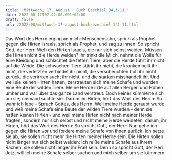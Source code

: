 ```yaml
---
title: 'Mittwoch, 17. August : Buch Ezechiel 34,1-11.'
date: 2022-08-17T07:42:00.001+02:00
draft: false
url: /2022/08/mittwoch-17-august-buch-ezechiel-341-11.html
---
```


Das Wort des Herrn erging an mich: Menschensohn, sprich als Prophet gegen die Hirten Israels, sprich als Prophet, und sag zu ihnen: So spricht Gott, der Herr: Weh den Hirten Israels, die nur sich selbst weiden. Müssen die Hirten nicht die Herde weiden? Ihr trinkt die Milch, nehmt die Wolle für eure Kleidung und schlachtet die fetten Tiere; aber die Herde führt ihr nicht auf die Weide. Die schwachen Tiere stärkt ihr nicht, die kranken heilt ihr nicht, die verletzten verbindet ihr nicht, die verscheuchten holt ihr nicht zurück, die verirrten sucht ihr nicht, und die starken misshandelt ihr. Und weil sie keinen Hirten hatten, zerstreuten sich meine Schafe und wurden eine Beute der wilden Tiere. Meine Herde irrte auf allen Bergen und Höhen umher und war über das ganze Land verstreut. Doch keiner kümmerte sich um sie; niemand suchte sie. Darum ihr Hirten, hört das Wort des Herrn: So wahr ich lebe - Spruch Gottes, des Herrn: Weil meine Herde geraubt wurde und weil meine Schafe eine Beute der wilden Tiere wurden - denn sie hatten keinen Hirten - und weil meine Hirten nicht nach meiner Herde fragten, sondern nur sich selbst und nicht meine Herde weideten, darum, ihr Hirten, hört das Wort des Herrn: So spricht Gott, der Herr: Nun gehe ich gegen die Hirten vor und fordere meine Schafe von ihnen zurück. Ich setze sie ab, sie sollen nicht mehr die Hirten meiner Herde sein. Die Hirten sollen nicht länger nur sich selbst weiden: Ich reiße meine Schafe aus ihrem Rachen, sie sollen nicht länger ihr Fraß sein. Denn so spricht Gott, der Herr: Jetzt will ich meine Schafe selber suchen und mich selber um sie kümmern.